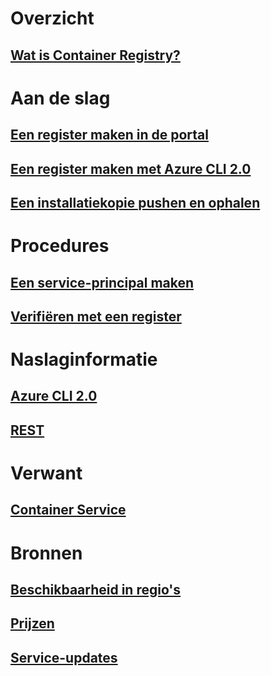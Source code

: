 # Overzicht

## [Wat is Container Registry?](container-registry-intro.md)

# Aan de slag
## [Een register maken in de portal](container-registry-get-started-portal.md)
## [Een register maken met Azure CLI 2.0](container-registry-get-started-azure-cli.md)
## [Een installatiekopie pushen en ophalen](container-registry-get-started-docker-cli.md)

# Procedures

## [Een service-principal maken](../azure-resource-manager/resource-group-create-service-principal-portal.md?toc=%2fazure%2fcontainer-registry%2ftoc.json)
## [Verifiëren met een register](container-registry-authentication.md)

# Naslaginformatie

## [Azure CLI 2.0](/cli/azure/acr)
## [REST](/rest/api/containerregistry)

# Verwant

## [Container Service](/azure/container-service/)

# Bronnen
## [Beschikbaarheid in regio's](https://azure.microsoft.com/regions/services/)
## [Prijzen](https://azure.microsoft.com/pricing/details/container-registry/)
## [Service-updates](https://azure.microsoft.com/en-us/updates/?product=container-registry&updatetype=&platform=)


<!--HONumber=Feb17_HO4-->


